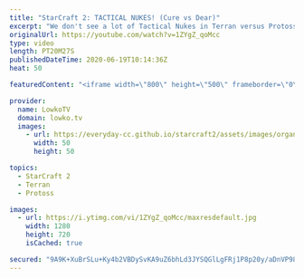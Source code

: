 ```yaml
---
title: "StarCraft 2: TACTICAL NUKES! (Cure vs Dear)"
excerpt: "We don't see a lot of Tactical Nukes in Terran versus Protoss at the professional level of StarCraft 2. This is a very fun pro match of SC2 between Cure and Dear. Dear decides to open up with very quick Blink Stalkers and High Templar with Psionic Storm. As a response the Terran player decides to go"
originalUrl: https://youtube.com/watch?v=1ZYgZ_qoMcc
type: video
length: PT20M27S
publishedDateTime: 2020-06-19T10:14:36Z
heat: 50

featuredContent: "<iframe width=\"800\" height=\"500\" frameborder=\"0\" src=\"https://www.youtube.com/embed/1ZYgZ_qoMcc\" allow=\"accelerometer; autoplay; encrypted-media; gyroscope; picture-in-picture\" allowfullscreen></iframe>"

provider:
  name: LowkoTV
  domain: lowko.tv
  images:
    - url: https://everyday-cc.github.io/starcraft2/assets/images/organizations/lowko.tv-50x50.jpg
      width: 50
      height: 50

topics:
  - StarCraft 2
  - Terran
  - Protoss

images:
  - url: https://i.ytimg.com/vi/1ZYgZ_qoMcc/maxresdefault.jpg
    width: 1280
    height: 720
    isCached: true

secured: "9A9K+XuBrSLu+Ky4b2VBDySvKA9uZ6bhLd3JYSQGlLgFRj1P8p20y/aDnVP98K8HyLSBnezK2kOPdseJG7I/1fhTNJMHml3z7gPTdwWCCVD+qk/mDGoK3yZUHIn36KcnPw69NLK87J39AYqvnPxjp1ajpcBTemNM5O8YaL3kRSHRvqLMq76PHdakL4FHl/8exF9oyshWsnJiZWrJ/Y0hG6ZeiPHprO/Omv+MkwBTdKbr+zMrs5HXDPtandHR/3eiSDnkTy9vQ+BMHI4zSS6xFtkTcSjEqUafSEVBub8fzcNWMx51dR6kQVXoegAGIoh/Tf9W4OCI49dHMvX4rX7rVr0lcqhmyMs1hz+6TvAuCCedcxfZFZW2hNXyGPRFewsnYOm1VDVI98bPOmz93DRT3tO71V8dHsV+iVKyqLvRsmNHfa2mGzDIyT1MxODN84Ps;SULwpODUXsKfRVHALS6cgA=="
---
```


